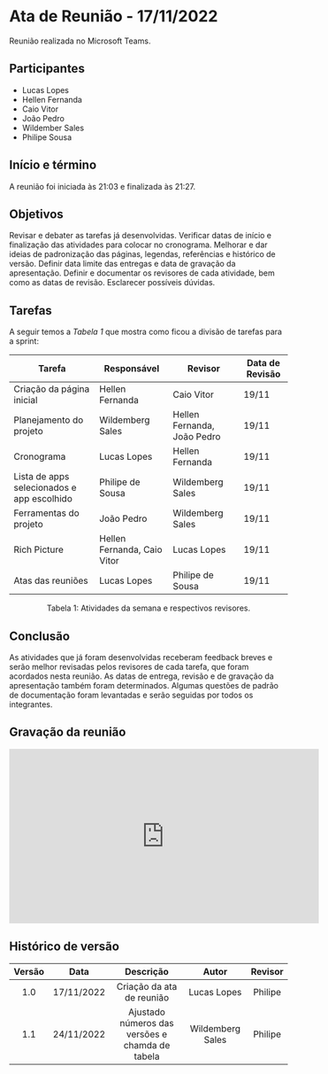# Ata de Reunião - 17/11/2022

Reunião realizada no Microsoft Teams.

## Participantes
- Lucas Lopes
- Hellen Fernanda
- Caio Vitor
- João Pedro
- Wildember Sales
- Philipe Sousa


## Início e término
A reunião foi iniciada às 21:03 e finalizada às 21:27.


## Objetivos
Revisar e debater as tarefas já desenvolvidas. Verificar datas de início e finalização das atividades para colocar no cronograma. Melhorar e dar ideias de padronização das páginas, legendas, referências e histórico de versão. Definir data limite das entregas e data de gravação da apresentação. Definir e documentar os revisores de cada atividade, bem como as datas de revisão. Esclarecer possíveis dúvidas.


## Tarefas

A seguir temos a <i>Tabela 1</i> que mostra como ficou a divisão de tarefas para a sprint:

| Tarefa | Responsável | Revisor | Data de Revisão |
| ---- | ---- | ---- | ---- |
| Criação da página inicial | Hellen Fernanda | Caio Vitor | 19/11 |
| Planejamento do projeto |  Wildemberg Sales | Hellen Fernanda, João Pedro | 19/11 |
| Cronograma | Lucas Lopes | Hellen Fernanda | 19/11 |
| Lista de apps selecionados e app escolhido | Philipe de Sousa | Wildemberg Sales | 19/11 |
| Ferramentas do projeto | João Pedro | Wildemberg Sales | 19/11 |
| Rich Picture | Hellen Fernanda, Caio Vitor | Lucas Lopes | 19/11 |
| Atas das reuniões | Lucas Lopes | Philipe de Sousa | 19/11 |
<figcaption align="center">Tabela 1: Atividades da semana e respectivos revisores.</figcaption>


## Conclusão
As atividades que já foram desenvolvidas receberam feedback breves e serão melhor revisadas pelos revisores de cada tarefa, que foram acordados nesta reunião. As datas de entrega, revisão e de gravação da apresentação também foram determinados. Algumas questões de padrão de documentação foram levantadas e serão seguidas por todos os integrantes.

## Gravação da reunião
<iframe width="560" height="315" src="https://www.youtube.com/embed/Ma1ZltneZ28?start=3" title="YouTube video player" frameborder="0" allow="accelerometer; autoplay; clipboard-write; encrypted-media; gyroscope; picture-in-picture" allowfullscreen></iframe>

## Histórico de versão
| Versão | Data | Descrição | Autor | Revisor |
| :----: | :--: | :-------: | :---: | :-----: |
| 1.0 | 17/11/2022 | Criação da ata de reunião | Lucas Lopes | Philipe |
| 1.1 | 24/11/2022 | Ajustado números das versões e chamda de tabela | Wildemberg Sales | Philipe |
